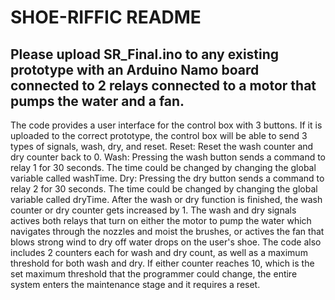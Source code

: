 # SHOE-RIFFIC README
Please upload SR_Final.ino to any existing prototype with an Arduino Namo board connected to 2 relays connected to a motor that pumps the water and a fan.
-----------------------------------------------------------------------------------------------------------------------------------------------------------------------------------------------------------------------
The code provides a user interface for the control box with 3 buttons. If it is uploaded to the correct prototype, the control box will be able to send 3 types of signals, wash, dry, and reset.
Reset: Reset the wash counter and dry counter back to 0.
Wash: Pressing the wash button sends a command to relay 1 for 30 seconds. The time could be changed by changing the global variable called washTime. 
Dry:  Pressing the dry button sends a command to relay 2 for 30 seconds. The time could be changed by changing the global variable called dryTime.
After the wash or dry function is finished, the wash counter or dry counter gets increased by 1.
The wash and dry signals actives both relays that turn on either the motor to pump the water which navigates through the nozzles and moist the brushes, or actives the fan that blows strong wind to dry off water drops on the user's shoe. 
The code also includes 2 counters each for wash and dry count, as well as a maximum threshold for both wash and dry. If either counter reaches 10, which is the set maximum threshold that the programmer could change, the entire system enters the maintenance stage and it requires a reset.
